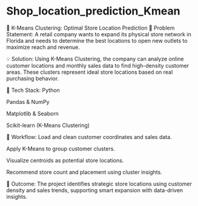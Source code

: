 # Shop_location_prediction_Kmean
📍 K-Means Clustering: Optimal Store Location Prediction
📝 Problem Statement:
A retail company wants to expand its physical store network in Florida and needs to determine the best locations to open new outlets to maximize reach and revenue.

💡 Solution:
Using K-Means Clustering, the company can analyze online customer locations and monthly sales data to find high-density customer areas. These clusters represent ideal store locations based on real purchasing behavior.

🧠 Tech Stack:
Python

Pandas & NumPy

Matplotlib & Seaborn

Scikit-learn (K-Means Clustering)

🔁 Workflow:
Load and clean customer coordinates and sales data.

Apply K-Means to group customer clusters.

Visualize centroids as potential store locations.

Recommend store count and placement using cluster insights.

🎯 Outcome:
The project identifies strategic store locations using customer density and sales trends, supporting smart expansion with data-driven insights.

